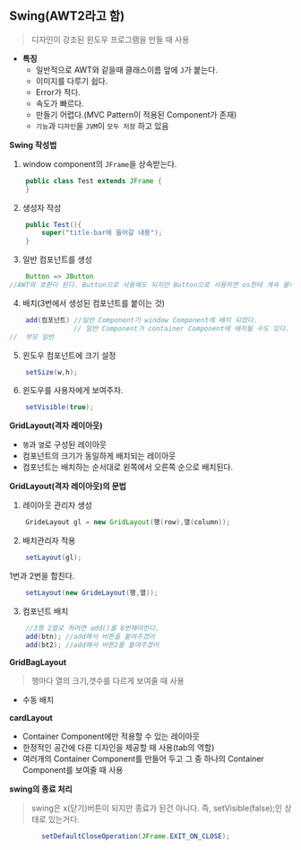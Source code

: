 ## Swing(AWT2라고 함)
> 디자인이 강조된 윈도우 프로그램을 만들 때 사용

- **특징**
    - 일반적으로 AWT와 같을때 클래스이름 앞에 `J`가 붙는다.
    - 이미지를 다루기 쉽다.
    - Error가 적다.
    - 속도가 빠르다.
    - 만들기 어렵다.(MVC Pattern이 적용된 Component가 존재)
    - `기능`과 `디자인`을 `JVM`이 `모두 저장` 하고 있음

**Swing 작성법**
1. window component의 `JFrame`을 상속받는다.
```java
    public class Test extends JFrame {
    }
```

2. 생성자 작성
```java
    public Test(){
        super("title-bar에 들어갈 내용");
    }
```
3. 일반 컴포넌트를 생성
```java
    Button => JButton 
//AWT와 호환이 된다. Button으로 사용해도 되지만 Button으로 사용하면 os한테 계속 물어본다.
```

4. 배치(3번에서 생성된 컴포넌트를 붙이는 것)
```java
    add(컴포넌트) //일반 Component가 window Component에 배치 되었다.
                // 일반 Component가 container Component에 배치될 수도 있다.
//  부모 일반
```

5. 윈도우 컴포넌트에 크기 설정
```java
    setSize(w,h);
```

6. 윈도우를 사용자에게 보여주자.
```java
    setVisible(true);
```

**GridLayout(격자 레이아웃)**
- `행`과 `열`로 구성된 레이아웃
- 컴포넌트의 크기가 동일하게 배치되는 레이아웃
- 컴포넌트는 배치하는 순서대로 왼쪽에서 오른쪽 순으로 배치된다.

**GridLayout(격자 레이아웃)의 문법**
1. 레이아웃 관리자 생성
```java
    GrideLayout gl = new GridLayout(행(row),열(column));
```

2. 배치관리자 적용
```java
    setLayout(gl);
```

1번과 2번을 합친다.
```java
    setLayout(new GrideLayout(행,열));
```

3. 컴포넌트 배치
```java
    //3행 2열로 하려면 add()를 6번해야한다.
    add(btn); //add해서 버튼을 붙여주겠어
    add(bt2); //add해서 버튼2를 붙여주겠어
```

**GridBagLayout**
> 행마다 열의 크기,갯수를 다르게 보여줄 때 사용
- 수동 배치

**cardLayout**
- Container Component에만 적용할 수 있는 레이아웃
- 한정적인 공간에 다른 디자인을 제공할 때 사용(tab의 역할)
- 여러개의 Container Component를 만들어 두고 그 중 하나의 Container Component를 보여줄 때 사용


**swing의 종료 처리**
> swing은 x(닫기)버튼이 되지만 종료가 된건 아니다. 즉, setVisible(false);인 상태로 있는거다.
```java
		setDefaultCloseOperation(JFrame.EXIT_ON_CLOSE);
```